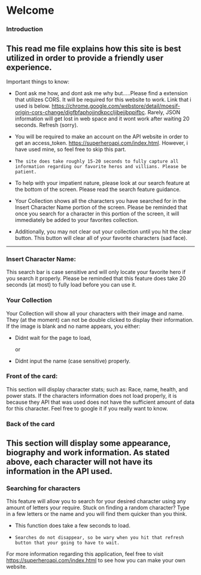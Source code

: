 # Welcome

### Introduction

This read me file explains how this site is best utilized in order to provide a friendly user experience.
---------------------------------------------------------------------------
Important things to know: 

- Dont ask me how, and dont ask me why but.....Please find a extension that utilizes CORS. It will be required for this website to work. Link that i used is below. https://chrome.google.com/webstore/detail/moesif-origin-cors-change/digfbfaphojjndkpccljibejjbppifbc. Rarely, JSON information will get lost in web space and it wont work after waiting 20 seconds. Refresh (sorry).

- You will be required to make an account on the API website in order to get an access_token. https://superheroapi.com/index.html. However, i have used mine, so feel free to skip this part.

- `The site does take roughly 15-20 seconds to fully capture all information regarding our favorite heros and villians. Please be patient.`

- To help with your impatient nature, please look at our search feature at the bottom of the screen. Please read the search feature guidance.

- Your Collection shows all the characters you have searched for in the Insert Character Name portion of the screen. Please be reminded that once you search for a character in this portion of the screen, it will immediately be added to your favorites collection. 

- Additionally, you may not clear out your collection until you hit the clear button. This button will clear all of your favorite characters (sad face).
---------------------------------------------------------------------------

### Insert Character Name: 

This search bar is case sensitive and will only locate your favorite hero if you search it properly. Please be reminded that this feature does take 20 seconds (at most) to fully load before you can use it. 


### Your Collection

Your Collection will show all your characters with their image and name. They (at the moment) can not be double clicked to display their information. If the image is blank and no name appears, you either:
- Didnt wait for the page to load,

  or
- Didnt input the name (case sensitive) properly.


### Front of the card:

This section will display character stats; such as: Race, name, health, and power stats. If the characters information does not load properly, it is because they API that was used does not have the sufficient amount of data for this character. Feel free to google it if you really want to know. 

### Back of the card

This section will display some appearance, biography and work information. As stated above, each character will not have its information in the API used. 
---------------------------------------------------------------------------
### Searching for characters
This feature will allow you to search for your desired character using any amount of letters your require. Stuck on finding a random character? Type in a few letters or the name and you will find them quicker than you think. 

- This function does take a few seconds to load.

- `Searches do not disappear, so be wary when you hit that refresh button that your going to have to wait.`

For more information regarding this application, feel free to visit https://superheroapi.com/index.html to see how you can make your own website. 